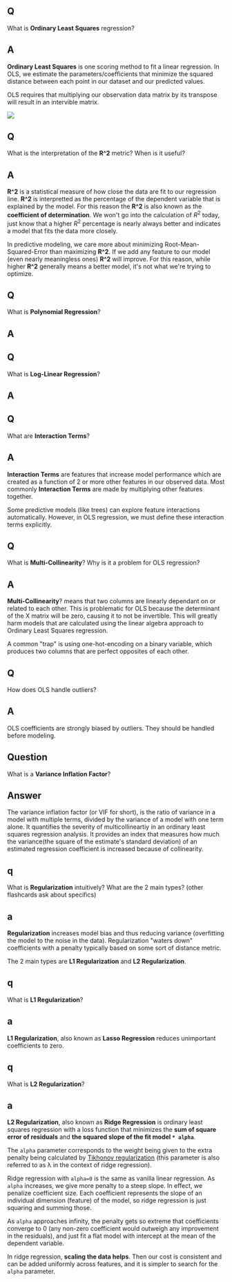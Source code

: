 ## Q
What is **Ordinary Least Squares** regression?

## A
**Ordinary Least Squares** is one scoring method to fit a linear regression. In OLS, we estimate the parameters/coefficients that minimize the squared distance between each point in our dataset and our predicted values.

OLS requires that multiplying our observation data matrix by its transpose will result in an intervible matrix.

<img src="/static/img/OLS_linear_algebra.PNG">

## Q
What is the interpretation of the **R^2** metric? When is it useful?

## A
**R^2** is a statistical measure of how close the data are fit to our regression line. **R^2** is interpretted as the percentage of the dependent variable that is explained by the model. For this reason the **R^2** is also known as the **coefficient of determination**. We won't go into the calculation of $R^2$ today, just know that a higher $R^2$ percentage is nearly always better and indicates a model that fits the data more closely.

In predictive modeling, we care more about minimizing Root-Mean-Squared-Error than maximizing **R^2**. If we add any feature to our model (even nearly meaningless ones) **R^2** will improve. For this reason, while higher **R^2** generally means a better model, it's not what we're trying to optimize.

## Q
What is **Polynomial Regression**?

## A

## Q
What is **Log-Linear Regression**?

## A

## Q
What are **Interaction Terms**?

## A
**Interaction Terms** are features that increase model performance which are created as a function of 2 or more other features in our observed data. Most commonly **Interaction Terms** are made by multiplying other features together.

Some predictive models (like trees) can explore feature interactions automatically. However, in OLS regression, we must define these interaction terms explicitly.

## Q
What is **Multi-Collinearity**? Why is it a problem for OLS regression?

## A
**Multi-Collinearity**? means that two columns are linearly dependant on or related to each other. This is problematic for OLS because the determinant of the X matrix will be zero, causing it to not be invertible. This will greatly harm models that are calculated using the linear algebra approach to Ordinary Least Squares regression.

A common "trap" is using one-hot-encoding on a binary variable, which produces two columns that are perfect opposites of each other.

## Q
How does OLS handle outliers?

## A
OLS coefficients are strongly biased by outliers. They should be handled before modeling.

## Question
What is a **Variance Inflation Factor**?

## Answer
The variance inflation factor (or VIF for short), is the ratio of variance in a model with multiple terms, divided by the variance of a model with one term alone. It quantifies the severity of multicollineartiy in an ordinary least squares regression analysis. It provides an index that measures how much the variance(the square of the estimate's standard deviation) of an estimated regression coefficient is increased because of collinearity.

## q
What is **Regularization** intuitively? What are the 2 main types? (other flashcards ask about specifics)

## a
**Regularization** increases model bias and thus reducing variance (overfitting the model to the noise in the data). Regularization "waters down" coefficients with a penalty typically based on some sort of distance metric.

The 2 main types are **L1 Regularization** and **L2 Regularization**.

## q
What is **L1 Regularization**?

## a
**L1 Regularization**, also known as **Lasso Regression** reduces unimportant coefficients to zero.

## q
What is **L2 Regularization**?

## a
**L2 Regularization**, also known as **Ridge Regression** is ordinary least squares regression with a loss function that minimizes the **sum of square error of residuals** and **the squared slope of the fit model `* alpha`**.

The `alpha` parameter corresponds to the weight being given to the extra penalty being calculated by [Tikhonov regularization](https://en.wikipedia.org/wiki/Tikhonov_regularization) (this parameter is also referred to as &lambda;	in the context of ridge regression).

Ridge regression with `alpha=0` is the same as vanilla linear regression. As `alpha` increases, we give more penalty to a steep slope. In effect, we penalize coefficient size. Each coefficient represents the slope of an individual dimension (feature) of the model, so ridge regression is just squaring and summing those.

As `alpha` approaches infinity, the penalty gets so extreme that coefficients converge to 0 (any non-zero coefficient would outweigh any improvement in the residuals), and just fit a flat model with intercept at the mean of the dependent variable.

In ridge regression, **scaling the data helps**. Then our cost is consistent and can be added uniformly across features, and it is simpler to search for the `alpha` parameter.